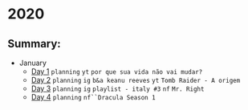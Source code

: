 # 2020

## Summary:

- January
  - [Day 1](jan/01-01-2020.md) `planning` `yt` `por que sua vida não vai mudar?`
  - [Day 2](jan/01-02-2020.md) `planning` `ig` `b&a keanu reeves` `yt` `Tomb Raider - A origem`
  - [Day 3](jan/01-03-2020.md) `planning` `ig` `playlist - italy #3` `nf` `Mr. Right`
  - [Day 4](jan/01-04-2020.md) `planning` `nf``Dracula Season 1`
